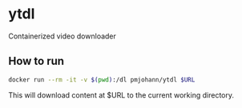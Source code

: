 # ytdl
Containerized video downloader

## How to run

```sh
docker run --rm -it -v $(pwd):/dl pmjohann/ytdl $URL
```

This will download content at $URL to the current working directory.
